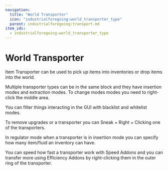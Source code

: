 ```yaml
---
navigation:
  title: "World Transporter"
  icon: "industrialforegoing:world_transporter_type"
  parent: industrialforegoing:transport.md
item_ids:
  - industrialforegoing:world_transporter_type
---
```


# World Transporter

Item Transporter can be used to pick up items into inventories or drop items into the world.

Multiple transporter types can be in the same block and they have insertion modes and extraction modes. To change modes modes you need to right-click the middle area.

You can filter things interacting in the GUI with blacklist and whitelist modes. 

To remove upgrades or a transporter you can Sneak + Right + Clicking one of the transporters. 

In regulator mode when a transporter is in insertion mode you can specify how many item/fluid an inventory can have.

You can speed how fast a transporter work with Speed Addons and you can transfer more using Efficiency Addons by right-clicking them in the outer ring of the transporter.



<Recipe id="industrialforegoing:world_transporter_type" />


